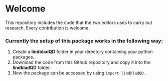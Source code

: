 # Welcome

This repository includes the code that the two editors uses to carry out research.
Every contribution is welcome.

### Currently the setup of this package works in the following way: ###
1. Create a <b>lindbladQD</b> folder in your directory containing your python packages.
2. Download the code from this Github repository and copy it into the <b>lindbladQD</b> folder.
3. Now the package can be accessed by using ```import lindbladQD```.
